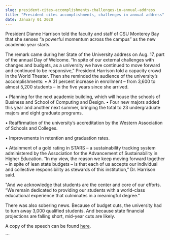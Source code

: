 ```yaml
---
slug: president-cites-accomplishments-challenges-in-annual-address
title: "President cites accomplishments, challenges in annual address"
date: January 01 2020
---
```


 
<p>
  President Dianne Harrison told the faculty and staff of CSU Monterey Bay that
  she senses “a powerful momentum across the campus” as the new academic year
  starts.
</p>
<p>
  The remark came during her State of the University address on Aug. 17, part of
  the annual Day of Welcome. “In spite of our external challenges with changes
  and budgets, as a university we have continued to move forward and continued
  to be responsive,” President Harrison told a capacity crowd in the World
  Theater. Then she reminded the audience of the university’s accomplishments: •
  A 31 percent increase in enrollment – from 3,600 to almost 5,200 students – in
  the five years since she arrived.
</p>
<p>
  • Planning for the next academic building, which will house the schools of
  Business and School of Computing and Design. • Four new majors added this year
  and another next summer, bringing the total to 23 undergraduate majors and
  eight graduate programs.
</p>
<p>
  • Reaffirmation of the university’s accreditation by the Western Association
  of Schools and Colleges.
</p>
<p>• Improvements in retention and graduation rates.</p>
<p>
  • Attainment of a gold rating in STARS – a sustainability tracking system
  administered by the Association for the Advancement of Sustainability in
  Higher Education. “In my view, the reason we keep moving forward together – in
  spite of lean state budgets – is that each of us accepts our individual and
  collective responsibility as stewards of this institution,” Dr. Harrison said.
</p>
<p>
  "And we acknowledge that students are the center and core of our efforts. “We
  remain dedicated to providing our students with a world-class educational
  experience that culminates in a meaningful degree.”
</p>
<p>
  There was also sobering news. Because of budget cuts, the university had to
  turn away 3,000 qualified students. And because state financial projections
  are falling short, mid-year cuts are likely.
</p>
<p>
  A copy of the speech can be found
  <a href="https://president.csumb.edu/2011-state-university">here</a>.
</p>
```
